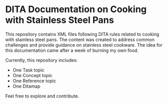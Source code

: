 # DITA Documentation on Cooking with Stainless Steel Pans

This repository contains XML files following DITA rules related to cooking with stainless steel pans. The content was created to address common challenges and provide guidance on stainless steel cookware. The idea for this documentation came after a week of burning my own food. 

Currently, this repository includes:
- One Task topic
- One Concept topic
- One Reference topic
- One Ditamap

Feel free to explore and contribute.
